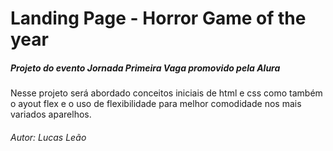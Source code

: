 # Landing Page - Horror Game of the year
##### _Projeto do evento Jornada Primeira Vaga promovido pela Alura_



Nesse projeto será abordado conceitos iniciais de html e css como também o ayout flex e o uso de flexibilidade para melhor comodidade nos mais variados aparelhos.

###### Autor: Lucas Leão 
